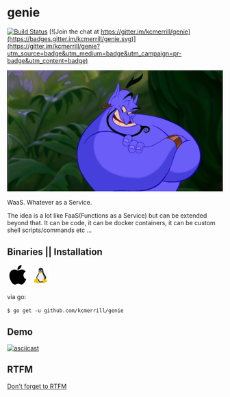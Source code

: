 # genie

[![Build Status](https://travis-ci.org/kcmerrill/genie.svg?branch=master)](https://travis-ci.org/kcmerrill/genie) [![Join the chat at https://gitter.im/kcmerrill/genie](https://badges.gitter.im/kcmerrill/genie.svg)](https://gitter.im/kcmerrill/genie?utm_source=badge&utm_medium=badge&utm_campaign=pr-badge&utm_content=badge)

![genie](https://raw.githubusercontent.com/kcmerrill/genie/master/assets/genie.jpg "genie")

WaaS. Whatever as a Service.

The idea is a lot like FaaS(Functions as a Service) but can be extended beyond that. It can be code, it can be docker containers, it can be custom shell scripts/commands etc ...

## Binaries || Installation

[![MacOSX](https://raw.githubusercontent.com/kcmerrill/go-dist/master/assets/apple_logo.png "Mac OSX")](http://go-dist.kcmerrill.com/kcmerrill/genie/mac/amd64) [![Linux](https://raw.githubusercontent.com/kcmerrill/go-dist/master/assets/linux_logo.png "Linux")](http://go-dist.kcmerrill.com/kcmerrill/genie/linux/amd64)

via go:

`$ go get -u github.com/kcmerrill/genie`

## Demo 

[![asciicast](https://asciinema.org/a/108888.png)](https://asciinema.org/a/108888)

## RTFM

[Don't forget to RTFM](TFM.md)

